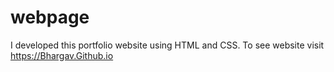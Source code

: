 # webpage
I developed this portfolio website using HTML and CSS. To see website visit https://Bhargav.Github.io
